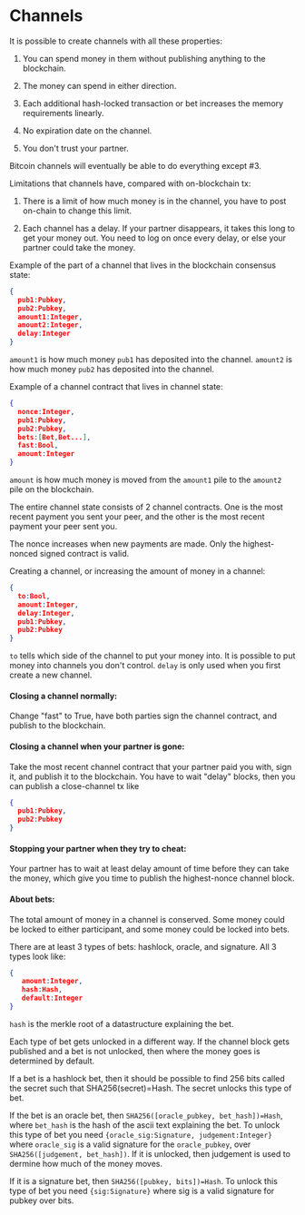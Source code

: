 # Channels

It is possible to create channels with all these properties:

1) You can spend money in them without publishing anything to the blockchain.

2) The money can spend in either direction.

3) Each additional hash-locked transaction or bet increases the memory requirements linearly.

4) No expiration date on the channel.

5) You don't trust your partner.

Bitcoin channels will eventually be able to do everything except #3.

Limitations that channels have, compared with on-blockchain tx:

1) There is a limit of how much money is in the channel, you have to post on-chain to change this limit.

2) Each channel has a delay. If your partner disappears, it takes this long to get your money out. You need to log on once every delay, or else your partner could take the money. 

Example of the part of a channel that lives in the blockchain consensus state:

```json
{
  pub1:Pubkey,
  pub2:Pubkey,
  amount1:Integer,
  amount2:Integer,
  delay:Integer
}
```

`amount1` is how much money `pub1` has deposited into the channel. `amount2` is how much money `pub2` has deposited into the channel.

Example of a channel contract that lives in channel state:

```json
{
  nonce:Integer,
  pub1:Pubkey,
  pub2:Pubkey,
  bets:[Bet,Bet...],
  fast:Bool,
  amount:Integer
}
```

`amount` is how much money is moved from the `amount1` pile to the `amount2` pile on the blockchain. 

The entire channel state consists of 2 channel contracts. One is the most recent payment you sent your peer, and the other is the most recent payment your peer sent you.

The nonce increases when new payments are made. Only the highest-nonced signed contract is valid.

Creating a channel, or increasing the amount of money in a channel:

```json
{ 
  to:Bool,
  amount:Integer,
  delay:Integer,
  pub1:Pubkey,
  pub2:Pubkey
}
```
`to` tells which side of the channel to put your money into. It is possible to put money into channels you don't control. `delay` is only used when you first create a new channel. 

#### Closing a channel normally:
Change "fast" to True, have both parties sign the channel contract, and publish to the blockchain.

#### Closing a channel when your partner is gone:
Take the most recent channel contract that your partner paid you with, sign it, and publish it to the blockchain. You have to wait "delay" blocks, then you can publish a close-channel tx like

```json
{
  pub1:Pubkey,
  pub2:Pubkey
}
```

#### Stopping your partner when they try to cheat:
Your partner has to wait at least delay amount of time before they can take the money, which give you time to publish the highest-nonce channel block.

#### About bets:
The total amount of money in a channel is conserved. Some money could be locked to either participant, and some money could be locked into bets.

There are at least 3 types of bets: hashlock, oracle, and signature. All 3 types look like:

```json
{
   amount:Integer,
   hash:Hash,
   default:Integer
}
```

`hash` is the merkle root of a datastructure explaining the bet.

Each type of bet gets unlocked in a different way. If the channel block gets published and a bet is not unlocked, then where the money goes is determined by default.

If a bet is a hashlock bet, then it should be possible to find 256 bits called the secret such that SHA256(secret)=Hash. The secret unlocks this type of bet.

If the bet is an oracle bet, then `SHA256([oracle_pubkey, bet_hash])=Hash`, where `bet_hash` is the hash of the ascii text explaining the bet. To unlock this type of bet you need `{oracle_sig:Signature, judgement:Integer}` where `oracle_sig` is a valid signature for the `oracle_pubkey`, over `SHA256([judgement, bet_hash])`. If it is unlocked, then judgement is used to dermine how much of the money moves.

If it is a signature bet, then `SHA256([pubkey, bits])=Hash`.
To unlock this type of bet you need `{sig:Signature}` where sig is a valid signature for pubkey over bits.
